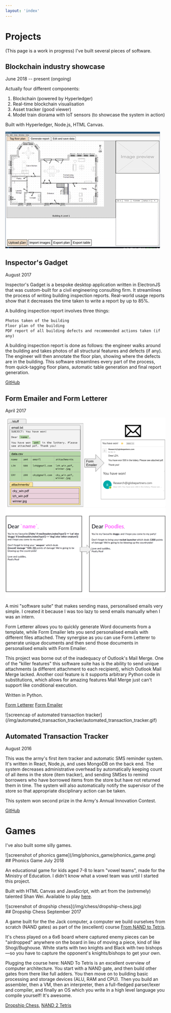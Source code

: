 ```yaml
---
layout: 'index'
---
```


# Projects
(This page is a work in progress)
I've built several pieces of software.

## Blockchain industry showcase
June 2018 -- present (ongoing)

Actually four different components:

1. Blockchain (powered by Hyperledger)
2. Real-time blockchain visualisation
3. Asset tracker (good viewer)
4. Model train diorama with IoT sensors (to showcase the system in action)

Built with Hyperledger, Node.js, HTML Canvas.

<div class ="duo" markdown="1">

<div class = "duo_1" markdown="1">

![screenshot of inspector's gadget](/img/inspectors_gadget/inspectors_gadget_gif.gif)

</div>

<div class = "duo_2" markdown ="1">

## Inspector's Gadget
August 2017

Inspector's Gadget is a bespoke desktop application written in ElectronJS
that was custom-built for a civil engineering consulting firm. It streamlines
the process of writing building inspection reports. Real-world usage reports
show that it decreases the time taken to write a report by up to 85%.

A building inspection report involves three things:

    Photos taken of the building
    Floor plan of the building
    PDF report of all building defects and recommended actions taken (if any)

A building inspection report is done as follows: the engineer walks around
the building and takes photos of all structural features and defects (if
any). The engineer will then annotate the floor plan, showing where the
defects are in the building. This software streamlines every part of the
process, from quick-tagging floor plans, automatic table generation and final
report generation.

[GitHub](https://github.com/lieuzhenghong/inspectors-gadget/) 
</div>
</div>

## Form Emailer and Form Letterer
April 2017

![screenshot of form emailer](/img/form_suite/form_emailer.png)
![screenshot of form letterer](/img/form_suite/form_letterer.png)

A mini "software suite" that makes sending mass, personalised emails very
simple. I created it because I was too lazy to send emails manually when I was
an intern.

Form Letterer allows you to quickly generate Word documents from a template,
while Form Emailer lets you send personalised emails with different files
attached. They synergise as you can use Form Letterer to generate unique
documents and then send those documents in personalised emails with Form Emailer.

This project was borne out of the inadequacy of Outlook's Mail Merge. One of
the "killer features" this software suite has is the ability to send unique
attachments (a different attachment to each recipient), which Outlook Mail
Merge lacked. Another cool feature is it supports arbitrary Python code in
substitutions, which allows for amazing features Mail Merge just can't support
like conditional execution.

Written in Python.

[Form Letterer](https://github.com/lieuzhenghong/form-letterer/) 
[Form Emailer](https://github.com/lieuzhenghong/form-emailer/) 

<div class ="duo" markdown="1">

<div class = "duo_1" markdown="1">
![screencap of automated transaction tracker](/img/automated_transaction_tracker/automated_transaction_tracker.gif)
</div>

<div class = "duo_2" markdown ="1">

## Automated Transaction Tracker
August 2016

This was the army's first item tracker and automatic SMS reminder system.
It's written in React, Node.js, and uses MongoDB on the back end. The system
decreases administrative overhead by automatically keeping count of all items
in the store (item tracker), and sending SMSes to remind borrowers who have
borrowed items from the store but have not returned them in time. The system will also automatically notify the supervisor of the store so that appropriate disciplinary action can be taken.

This system won second prize in the Army's Annual Innovation Contest.

[GitHub](https://github.com/lieuzhenghong/automated-transaction-tracker/) 
</div>
</div>

# Games

I've also built some silly games.

<div class ="duo" markdown="1">

<div class = "duo_1" markdown="1">
![screenshot of phonics game](/img/phonics_game/phonics_game.png)
</div>

<div class = "duo_2" markdown ="1">
## Phonics Game
July 2018

An educational game for kids aged 7-8 to learn "vowel teams", made for the
Ministry of Education. I didn't know what a vowel team was
until I started this project.

Built with HTML Canvas and JavaScript, with art from the (extremely) talented
Shan Wei. Available to play [here](lieuzhenghong.com/phonics-game-poc).

</div>
</div>

<div class ="duo" markdown="1">

<div class = "duo_1" markdown="1">
![screenshot of dropship chess](/img/chess/dropship-chess.jpg)
</div>

<div class = "duo_2" markdown ="1">
## Dropship Chess
September 2017

A game built for the the Jack computer, a computer we build ourselves from
scratch (NAND gates) as part of the (excellent) course [From NAND to
Tetris](https://www.nand2tetris.org/course).

It's chess played on a 6x6 board where captured enemy pieces can be
"airdropped" anywhere on the board in lieu of moving a piece, kind of like
Shogi/Bughouse. White starts with two knights and Black with two bishops—so you
have to capture the opponent's knights/bishops to get your own.

Plugging the course here: NAND To Tetris is an excellent overview of computer
architecture. You start with a NAND gate, and then build other gates from there
like full adders. You then move on to building basic processing and storage
devices (ALU, RAM and CPU).  Then you build an assembler, then a VM, then an
interpreter, then a full-fledged parser/lexer and compiler, and finally an OS
which you write in a high level language you compile yourself! It's awesome.

[Dropship Chess](https://github.com/lieuzhenghong/nand2tetris-dropship-chess),
[NAND 2 Tetris](https://github.com/lieuzhenghong/nand2tetris/)

</div>
</div>

